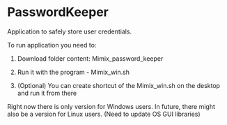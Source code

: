 # PasswordKeeper
Application to safely store user credentials. 

To run application you need to:

  1. Download folder content: Mimix_password_keeper 

  2. Run it with the program - Mimix_win.sh 

  3. (Optional) You can create shortcut of the Mimix_win.sh on the desktop and run it from there

Right now there is only version for Windows users. In future, there might also be a version for Linux users. (Need to update OS GUI libraries)

